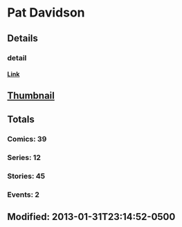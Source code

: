 # Pat  Davidson 
## Details
### detail
#### [Link](http://marvel.com/comics/creators/692/pat_davidson?utm_campaign=apiRef&utm_source=225578a89fc76f3d20fbffda5d17a88d)
## [Thumbnail](http://i.annihil.us/u/prod/marvel/i/mg/b/a0/4bb43b6ea1f50.jpg)
## Totals
### Comics: 39
### Series: 12
### Stories: 45
### Events: 2
## Modified: 2013-01-31T23:14:52-0500
